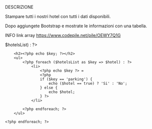DESCRIZIONE

Stampare tutti i nostri hotel con tutti i dati disponibili.

Dopo aggiungete Bootstrap e mostrate le informazioni con una tabella.


INFO
link array https://www.codepile.net/pile/OEWY7Q1G

<?php foreach ($hotels as $key => $hotelsList) : ?>
        <h2><?php echo $key; ?></h2>
        <ul>
            <?php foreach ($hotelsList as $key => $hotel) : ?>
                <li>
                    <?php echo $key ?> =
                    <?php
                    if ($key == 'parking') {
                        echo ($hotel == true) ? 'Si' : 'No';
                    } else {
                        echo $hotel;
                    } ?>
                </li>

            <?php endforeach; ?>
        </ul>

    <?php endforeach; ?>